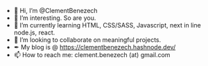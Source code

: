 - 👋 Hi, I’m @ClementBenezech
- 👀 I’m interesting. So are you.
- 🌱 I’m currently learning HTML, CSS/SASS, Javascript, next in line node.js, react.
- 💞️ I’m looking to collaborate on meaningful projects.
- ✒ My blog is @ https://clementbenezech.hashnode.dev/
- 📫 How to reach me: clement.benezech (at) gmail.com

<!---
ClementBenezech/ClementBenezech is a ✨ special ✨ repository because its `README.md` (this file) appears on your GitHub profile.
You can click the Preview link to take a look at your changes.
--->
